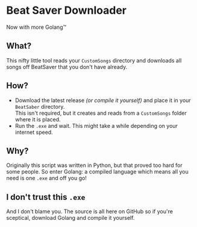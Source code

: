 # Beat Saver Downloader
Now with more Golang:tm:

## What?
This nifty little tool reads your `CustomSongs` directory and downloads all songs off BeatSaver that you don't have already.

## How?
* Download the latest release *(or compile it yourself)* and place it in your `BeatSaber` directory.  
This isn't required, but it creates and reads from a `CustomSongs` folder where it is placed.
* Run the `.exe` and wait. This might take a while depending on your internet speed.

## Why?
Originally this script was written in Python, but that proved too hard for some people. So enter Golang: a compiled language which means all you need is one `.exe` and off you go!

## I don't trust this `.exe`
And I don't blame you. The source is all here on GitHub so if you're sceptical, download Golang and compile it yourself.
